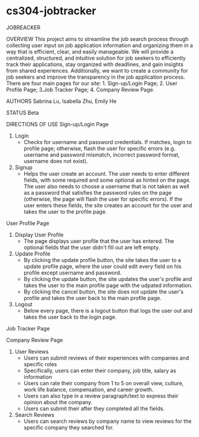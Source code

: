 # cs304-jobtracker

JOBREACKER

OVERVIEW
This project aims to streamline the job search process through collecting user input on job application information and organizing them in a way that is efficient, clear, and easily manageable. We will provide a centralized, structured, and intuitive solution for job seekers to efficiently track their applications, stay organized with deadlines, and gain insights from shared experiences. Additionally, we want to create a community for job seekers and improve the transparency in the job application process. 
There are four main pages for our site: 1. Sign-up/Login Page; 2. User Profile Page; 3.Job Tracker Page; 4. Company Review Page.

AUTHORS
Sabrina Lu, Isabella Zhu, Emily He

STATUS
Beta

DIRECTIONS OF USE
Sign-up/Login Page
1. Login 
    - Checks for username and password credentials. If matches, login to profile page; otherwise, flash the user for specific errors (e.g. username and password mismatch, incorrect password format, username does not exist).
2. Signup
    - Helps the user create an account. The user needs to enter different fields, with some required and some optional as hinted on the page. The user also needs to choose a username that is not taken as well as a password that satisfies the password rules on the page (otherwise, the page will flash the user for specific errors). If the user enters these fields, the site creates an account for the user and takes the user to the profile page.

User Profile Page
1. Display User Profile
    - The page displays user profile that the user has entered. The optional fields that the user didn't fill out are left empty.
2. Update Profile
    - By clicking the update profile button, the site takes the user to a update profile page, where the user could edit every field on his profile except username and password. 
    - By clicking the update button, the site updates the user's profile and takes the user to the main profile page with the udpated information.
    - By clicking the cancel button, the site does not update the user's profile and takes the user back to the main profile page.
3. Logout
    - Below every page, there is a logout button that logs the user out and takes the user back to the login page.

Job Tracker Page

Company Review Page
1. User Reviews
   - Users can submit reviews of their experiences with companies and specific roles
   - Specifically, users can enter their company, job title, salary as information
   - Users can rate their company from 1 to 5 on overall view, culture, work life balance, compensation, and career growth.
   - Users can also type in a review paragraph/text to express their opinion about the company.
   - Users can submit their after they completed all the fields.
2. Search Reviews
   - Users can search reviews by company name to view reviews for the specific company they searched for.
